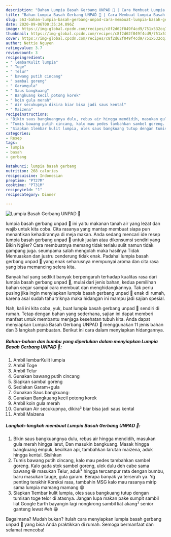 ```yaml
---
description: "Bahan Lumpia Basah Gerbang UNPAD 🤭 | Cara Membuat Lumpia Basah Gerbang UNPAD 🤭 Yang Enak Dan Lezat"
title: "Bahan Lumpia Basah Gerbang UNPAD 🤭 | Cara Membuat Lumpia Basah Gerbang UNPAD 🤭 Yang Enak Dan Lezat"
slug: 563-bahan-lumpia-basah-gerbang-unpad-cara-membuat-lumpia-basah-gerbang-unpad-yang-enak-dan-lezat
date: 2020-09-06T00:35:24.096Z
image: https://img-global.cpcdn.com/recipes/c8f2d62f049f4cd9/751x532cq70/lumpia-basah-gerbang-unpad-🤭-foto-resep-utama.jpg
thumbnail: https://img-global.cpcdn.com/recipes/c8f2d62f049f4cd9/751x532cq70/lumpia-basah-gerbang-unpad-🤭-foto-resep-utama.jpg
cover: https://img-global.cpcdn.com/recipes/c8f2d62f049f4cd9/751x532cq70/lumpia-basah-gerbang-unpad-🤭-foto-resep-utama.jpg
author: Nettie Nguyen
ratingvalue: 3.7
reviewcount: 3
recipeingredient:
- " lembarKulit lumpia"
- " Toge"
- " Telur"
- " bawang putih cincang"
- " sambal goreng"
- " Garamgula"
- " Saus bangkuang"
- " Bangkuang kecil potong korek"
- " koin gula merah"
- " Air secukupnya dikira biar bisa jadi saus kental"
- " Maizena"
recipeinstructions:
- "Bikin saus bangkuangnya dulu, rebus air hingga mendidih, masukan gula merah hingga larut, Dan masukin bangkuang. Masak hingga bangkuang empuk, kecilkan api, tambahkan larutan maizena, aduk hingga kental. Sisihkan"
- "Tumis bawang putih cincang, kalo mau pedes tambahkan sambel goreng. Kalo gada stok sambel goreng, ulek dulu deh cabe sama bawang 😁 masukan Telur, aduk² hingga tercampur rata dengan bumbu, baru masukan tauge, gula garam. Berapa banyak ya terserah ya. Yg penting terakhir Koreksi rasa, tambahin MSG kalo mau rasanya mirip sama lumpia mamang mamang 😁"
- "Siapkan 1lembar kulit lumpia, oles saus bangkuang tutup dengan tumisan toge telor di atasnya. Jangan lupa makan pake sumpit sambil liat Google Earth bayangin lagi nongkrong sambil liat akang² senior ganteng lewat #eh 😁"
categories:
- Resep
tags:
- lumpia
- basah
- gerbang

katakunci: lumpia basah gerbang 
nutrition: 268 calories
recipecuisine: Indonesian
preptime: "PT27M"
cooktime: "PT31M"
recipeyield: "1"
recipecategory: Dinner

---
```



![Lumpia Basah Gerbang UNPAD 🤭](https://img-global.cpcdn.com/recipes/c8f2d62f049f4cd9/751x532cq70/lumpia-basah-gerbang-unpad-🤭-foto-resep-utama.jpg)


lumpia basah gerbang unpad 🤭 ini yaitu makanan tanah air yang lezat dan wajib untuk kita coba. Cita rasanya yang mantap membuat siapa pun menantikan kehadirannya di meja makan.
Anda sedang mencari ide resep lumpia basah gerbang unpad 🤭 untuk jualan atau dikonsumsi sendiri yang Bikin Ngiler? Cara membuatnya memang tidak terlalu sulit namun tidak gampang juga. seumpama salah mengolah maka hasilnya Tidak Memuaskan dan justru cenderung tidak enak. Padahal lumpia basah gerbang unpad 🤭 yang enak seharusnya mempunyai aroma dan cita rasa yang bisa memancing selera kita.



Banyak hal yang sedikit banyak berpengaruh terhadap kualitas rasa dari lumpia basah gerbang unpad 🤭, mulai dari jenis bahan, kedua pemilihan bahan segar sampai cara membuat dan menghidangkannya. Tak perlu pusing jika ingin menyiapkan lumpia basah gerbang unpad 🤭 enak di rumah, karena asal sudah tahu triknya maka hidangan ini mampu jadi sajian spesial.


Nah, kali ini kita coba, yuk, buat lumpia basah gerbang unpad 🤭 sendiri di rumah. Tetap dengan bahan yang sederhana, sajian ini dapat memberi manfaat untuk membantu menjaga kesehatan tubuh kita. Anda dapat menyiapkan Lumpia Basah Gerbang UNPAD 🤭 menggunakan 11 jenis bahan dan 3 langkah pembuatan. Berikut ini cara dalam menyiapkan hidangannya.

<!--inarticleads1-->

##### Bahan-bahan dan bumbu yang diperlukan dalam menyiapkan Lumpia Basah Gerbang UNPAD 🤭:

1. Ambil  lembarKulit lumpia
1. Ambil  Toge
1. Ambil  Telur
1. Gunakan  bawang putih cincang
1. Siapkan  sambal goreng
1. Sediakan  Garam+gula
1. Gunakan  Saus bangkuang:
1. Gunakan  Bangkuang kecil potong korek
1. Ambil  koin gula merah
1. Gunakan  Air secukupnya, dikira² biar bisa jadi saus kental
1. Ambil  Maizena




<!--inarticleads2-->

##### Langkah-langkah membuat Lumpia Basah Gerbang UNPAD 🤭:

1. Bikin saus bangkuangnya dulu, rebus air hingga mendidih, masukan gula merah hingga larut, Dan masukin bangkuang. Masak hingga bangkuang empuk, kecilkan api, tambahkan larutan maizena, aduk hingga kental. Sisihkan
1. Tumis bawang putih cincang, kalo mau pedes tambahkan sambel goreng. Kalo gada stok sambel goreng, ulek dulu deh cabe sama bawang 😁 masukan Telur, aduk² hingga tercampur rata dengan bumbu, baru masukan tauge, gula garam. Berapa banyak ya terserah ya. Yg penting terakhir Koreksi rasa, tambahin MSG kalo mau rasanya mirip sama lumpia mamang mamang 😁
1. Siapkan 1lembar kulit lumpia, oles saus bangkuang tutup dengan tumisan toge telor di atasnya. Jangan lupa makan pake sumpit sambil liat Google Earth bayangin lagi nongkrong sambil liat akang² senior ganteng lewat #eh 😁




Bagaimana? Mudah bukan? Itulah cara menyiapkan lumpia basah gerbang unpad 🤭 yang bisa Anda praktikkan di rumah. Semoga bermanfaat dan selamat mencoba!

